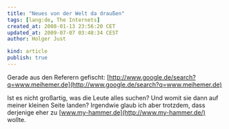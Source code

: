 ```yaml
---
title: "Neues von der Welt da draußen"
tags: [lang:de, The Internets]
created_at: 2008-01-13 23:56:20 CET
updated_at: 2009-07-07 03:48:34 CEST
author: Holger Just

kind: article
publish: true
---
```


Gerade aus den Referern gefischt: [http://www.google.de/search?q=www.meihemer.de](http://www.google.de/search?q=www.meihemer.de)

Ist es nicht großartig, was die Leute alles suchen? Und womit sie dann auf meiner kleinen Seite landen? Irgendwie glaub ich aber trotzdem, dass derjenige eher zu [www.my-hammer.de](http://www.my-hammer.de/) wollte.
